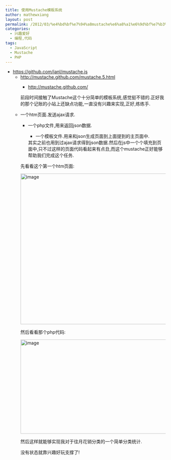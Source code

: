 ```yaml
---
title: 使用Mustache模板系统
author: mathewxiang
layout: post
permalink: /2012/03/%e4%bd%bf%e7%94%a8mustache%e6%a8%a1%e6%9d%bf%e7%b3%bb%e7%bb%9f/
categories:
  - 兴趣爱好
  - 编程,代码
tags:
  - JavaScript
  - Mustache
  - PHP
---
```

*   <https://github.com/janl/mustache.js> 
    *   <http://mustache.github.com/mustache.5.html> 
        *   <http://mustache.github.com/></ul> 
        前段时间接触了Mustache这个十分简单的模板系统,感觉挺不错的.正好我的那个记账的小站上还缺点功能,一直没有兴趣来实现,正好,练练手.
        
        *   一个htm页面.发送ajax请求. 
            *   一个php文件,用来返回json数据. 
                *   一个模板文件.用来和json生成页面到上面提到的主页面中.</ul> 
                其实之前也用到过ajax请求得到json数据.然后在js中一个个填充到页面中,只不过这样的页面代码看起来有点丑,而这个mustache正好能够帮助我们完成这个任务.
                
                先看看这个第一个htm页面:
                
                [<img style="background-image: none; border-bottom: 0px; border-left: 0px; padding-left: 0px; padding-right: 0px; display: inline; border-top: 0px; border-right: 0px; padding-top: 0px" title="image" border="0" alt="image" src="http://www.yyxzy.org/wp-content/uploads/2012/03/image_thumb.png" width="963" height="474" />][1]
                
                然后看看那个php代码:
                
                [<img style="background-image: none; border-bottom: 0px; border-left: 0px; padding-left: 0px; padding-right: 0px; display: inline; border-top: 0px; border-right: 0px; padding-top: 0px" title="image" border="0" alt="image" src="http://www.yyxzy.org/wp-content/uploads/2012/03/image_thumb1.png" width="892" height="296" />][2]
                
                然后这样就能够实现我对于往月花销分类的一个简单分类统计.
                
                没有状态就靠兴趣好玩支撑了!

 [1]: http://www.yyxzy.org/wp-content/uploads/2012/03/image.png
 [2]: http://www.yyxzy.org/wp-content/uploads/2012/03/image1.png